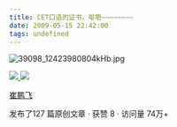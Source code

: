 ```yaml
---
title: CET口语的证书，呕嘢~~~~~~~~
date: 2009-05-15 22:42:00
tags: undefined
---
```

![39098_12423980804kHb.jpg](attachment/200905/15/39098_12423980804kHb.jpg)



[ ![](https://profile.csdnimg.cn/5/2/5/3_cuipengfei1)
![](https://g.csdnimg.cn/static/user-reg-year/1x/11.png)
](https://blog.csdn.net/cuipengfei1)

[ 崔鹏飞 ](https://blog.csdn.net/cuipengfei1)

发布了127 篇原创文章  ·  获赞 8  ·  访问量 74万+

